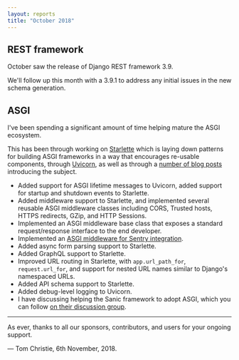 ```yaml
---
layout: reports
title: "October 2018"
---
```


## REST framework

October saw the release of Django REST framework 3.9.

We'll follow up this month with a 3.9.1 to address any initial issues in the new schema generation.

## ASGI

I've been spending a significant amount of time helping mature the ASGI ecosystem.

This has been through working on [Starlette](https://www.starlette.io/) which is laying down patterns for building ASGI frameworks in a way that encourages re-usable components, through [Uvicorn](https://www.uvicorn.org/), as well as through a [number of blog posts](https://www.encode.io/articles/) introducing the subject.

* Added support for ASGI lifetime messages to Uvicorn, added support for startup and shutdown events to Starlette.
* Added middleware support to Starlette, and implemented several reusable ASGI middleware classes including CORS, Trusted hosts, HTTPS redirects, GZip, and HTTP Sessions.
* Implemented an ASGI middleware base class that exposes a standard request/response interface to the end developer.
* Implemented an [ASGI middleware for Sentry integration](https://github.com/encode/sentry-asgi).
* Added async form parsing support to Starlette.
* Added GraphQL support to Starlette.
* Improved URL routing in Starlette, with `app.url_path_for`, `request.url_for`, and support for nested URL names similar to Django's namespaced URLs.
* Added API schema support to Starlette.
* Added debug-level logging to Uvicorn.
* I have discussing helping the Sanic framework to adopt ASGI, which you can follow [on their discussion group](https://community.sanicframework.org/t/considering-asgi-support/70).

---

As ever, thanks to all our sponsors, contributors, and users for your ongoing support.

&mdash; Tom Christie, 6th November, 2018.
